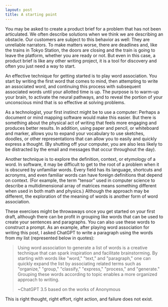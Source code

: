 ```yaml
---
layout: post
title: A starting point
---
```


You may be asked to create a product brief for a problem that has not been articulated.  We often describe solutions when we think we are describing an obstacle.  Our customers are subject to this behavior as well:  They are unreliable narrators.  To make matters worse, there are deadlines and, like the trains in Tokyo Station, the doors are closing and the train is going to leave the platform, whether you are ready or not.  But even in this case, a product brief is like any other writing project, it is a tool for discovery and often you just need a way to start.

An effective technique for getting started is to play word association.  You start by writing the first word that comes to mind, then attempting to write an associated word, and continuing this process with subsequent associated words until your allotted time is up.  The purpose is to warm-up your brain, to activate the neural pathways, and to reveal the portion of your unconscious mind that is so effective at solving problems. 

As a technologist, your first instinct might be to use a computer:  Perhaps a document or mind mapping software would make this easier.  But there is something about the physical act of writing that feels more engaging and produces better results.  In addition, using paper and pencil, or whiteboard and marker, allows you to expand your vocabulary to use sketches, doodles, or other representations that can allow you to easily and quickly express a thought.  (By shutting off your computer, you are also less likely to be distracted by the email and messages that occur throughout the day).

Another technique is to explore the definition, context, or etymology of a word.  In software, it may be difficult to get to the root of a problem when it is obscured by unfamiliar words.  Every field has its language, shortcuts and acronyms, and even familiar words can have foreign definitions that depend on context.  (For example, the term "tensor" used in computer science to describe a multidimensional array of matrices means something different when used in both math and physics.)  Although the approach may be different, the exploration of the meaning of words is another form of word association.

These exercises might be throwaways once you get started on your first draft, although there can be profit in grouping like words that can be used to create your sentences and paragraphs.  You can also use these words to construct a prompt.  As an example, after playing word association for writing this post, I asked ChatGPT to write a paragraph using the words from my list (represented below in quotes):

> Using word association to generate a list of words is a creative technique that can spark inspiration and facilitate brainstorming. By starting with words like "word," "text," and "paragraph," one can quickly expand the list by associating related terms such as "organize," "group," "classify," "express," "process," and "generate."  Grouping these words according to topic enables a more organized approach to writing.
>	
> ~ChatGPT 3.5 based on the works of Anonymous

This is right thought, right effort, right action, and failure does not exist.
